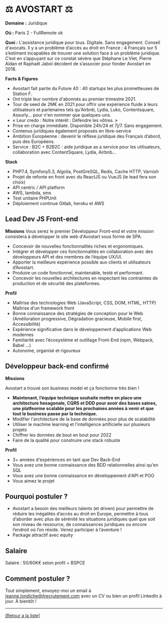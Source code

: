 # ⚖️ AVOSTART ⚖️

**Domaine :** Juridique 

**Où :** Paris 2 - FullRemote ok

**Quoi :** L'assistance juridique pour tous. Digitale. Sans engagement. Conseil d'avocats.
ll y a un problème d’accès au droit en France : 4 Français sur 5 s’estiment incapables de trouver une solution face à un problème juridique. C’est en s’appuyant sur ce constat sévère que Stéphane Le Viet, Pierre Aïdan et Raphaël Jabol décident de s’associer pour fonder Avostart en 2018.

**Facts & Figures**

* Avostart fait partie du Future 40 : 40 startups les plus prometteuses de Station F. 
* Ont triplé leur nombre d'abonnés au premier trimestre 2021. 
* Tour de seed de 2M€ en 2021 pour offrir une expérience fluide à leurs utilisateurs et partenaires tels qu'Airbnb, Lydia, Luko, Contentsquare, Assurly... pour n'en nommer que quelques-uns.
* « Leur credo : Notre intérêt : Défendre les vôtres. »
* Prise en charge immédiate. Disponible 24h/24 et 7j/7. Sans engagement. 
* Contenus juridiques également proposés en libre-service
* Ambition Européenne : devenir le réflexe juridique des Français d’abord, puis des Européens.  
* Service : B2C + B2B2C : aide juridique as a service pour les utilisateurs, collaboration avec ContentSquare, Lydia, Airbnb…

**Stack**

* PHP7.4, Symfony5.3, Algolia, PostGreSQL, Redis, Cache HTTP, Varnish
* Projet de refonte en front avec du ReactJS ou VueJS (le lead fera son choix)
* API centric / API platform
* AWS, lambda, sms
* Test unitaire PHPUnit
* Déploiement continue Gitlab, heroku et AWS

## Lead Dev JS Front-end

**Missions**
Vous serez le premier Développeur Front-end et votre mission consistera à développer le site web d'Avostart sous forme de SPA.

* Concevoir de nouvelles fonctionnalités riches et ergonomiques.
* Intégrer et développer ces fonctionnalités en collaboration avec des développeurs API et des membres de l’équipe UX/UI.
* Apporter la meilleure expérience possible aux clients et utilisateurs d’Avostart.
* Produire un code fonctionnel, maintenable, testé et performant.
* Concevoir les nouvelles architectures en respectant les contraintes de production et de sécurité des plateformes. 

**Profil**
* Maîtrise des technologies Web (JavaScript, CSS, DOM, HTML, HTTP) Maîtrise d'un framework front
* Bonne connaissance des stratégies de conception pour le Web (Amélioration progressive, Dégradation gracieuse, Mobile first, Accessibilité)
* Expérience significative dans le développement d’applications Web modernes 
* Familiarité avec l’écosystème et outillage Front-End (npm, Webpack, Babel ...) 
* Autonome, organisé et rigoureux


## Développeur back-end confirmé

**Missions** 

Avostart a trouvé son business model et ça fonctionne très bien ! 
* **Maintenant, l’équipe technique souhaite mettre en place une architecture hexagonale, CQRS et DDD pour avoir des bases saines, une platfeorme scalable pour les prochaines années à venir et que tout le business passe par la technique.**
* Modifier l'architecture de la base de données pour plus de scalabilité
* Utiliser le machine learning et l’intelligence artificielle sur plusieurs projets
* Chiffrer les données de bout en bout pour 2022 
* Faire de la qualité pour construire une stack robuste

**Profil** 

* 3+ années d'expériences en tant que Dev Back-End
* Vous avez une bonne connaissance des BDD relationnelles ainsi qu'en SQL
* Vous avez une bonne connaissance en développement d'API et POO
* Vous aimez le projet


## Pourquoi postuler ?

* Avostart a besoin des meilleurs talents (et driven) pour permettre de réduire les inégalités d’accès au droit en Europe, permettre à tous d’aborder avec plus de sérénité les situations juridiques quel que soit son niveau de ressource, de connaissances juridiques ou encore l’endroit où l’on réside. Venez participer à l’aventure ! 
* Package attractif avec equity

## Salaire

Salaire : 50/60K€ selon profil + BSPCE

## Comment postuler ?

Tout simplement, envoyez-moi un email à jeanne.londiche@jlrecrutement.com avec un CV ou bien un profil LinkedIn à jour. À bientôt ! 


----
<a href="https://github.com/jlondiche/job-board-php/blob/master/README.md">[Retour a la liste]</a>